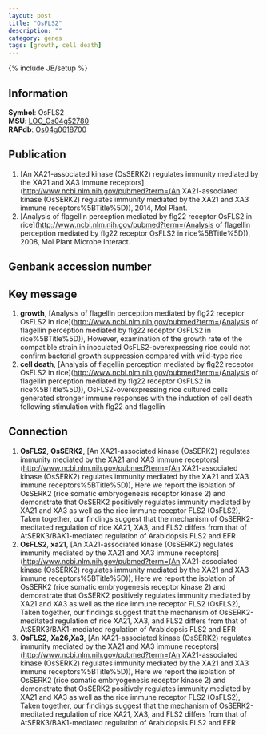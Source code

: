 ```yaml
---
layout: post
title: "OsFLS2"
description: ""
category: genes
tags: [growth, cell death]
---
```

{% include JB/setup %}

## Information
__Symbol__: OsFLS2  
__MSU__: [LOC_Os04g52780](http://rice.plantbiology.msu.edu/cgi-bin/ORF_infopage.cgi?orf=LOC_Os04g52780)  
__RAPdb__: [Os04g0618700](http://rapdb.dna.affrc.go.jp/viewer/gbrowse_details/irgsp1?name=Os04g0618700)  

## Publication
1. [An XA21-associated kinase (OsSERK2) regulates immunity mediated by the XA21 and XA3 immune receptors](http://www.ncbi.nlm.nih.gov/pubmed?term=(An XA21-associated kinase (OsSERK2) regulates immunity mediated by the XA21 and XA3 immune receptors%5BTitle%5D)), 2014, Mol Plant.
2. [Analysis of flagellin perception mediated by flg22 receptor OsFLS2 in rice](http://www.ncbi.nlm.nih.gov/pubmed?term=(Analysis of flagellin perception mediated by flg22 receptor OsFLS2 in rice%5BTitle%5D)), 2008, Mol Plant Microbe Interact.

## Genbank accession number

## Key message
1. __growth__, [Analysis of flagellin perception mediated by flg22 receptor OsFLS2 in rice](http://www.ncbi.nlm.nih.gov/pubmed?term=(Analysis of flagellin perception mediated by flg22 receptor OsFLS2 in rice%5BTitle%5D)),  However, examination of the growth rate of the compatible strain in inoculated OsFLS2-overexpressing rice could not confirm bacterial growth suppression compared with wild-type rice
2. __cell death__, [Analysis of flagellin perception mediated by flg22 receptor OsFLS2 in rice](http://www.ncbi.nlm.nih.gov/pubmed?term=(Analysis of flagellin perception mediated by flg22 receptor OsFLS2 in rice%5BTitle%5D)),  OsFLS2-overexpressing rice cultured cells generated stronger immune responses with the induction of cell death following stimulation with flg22 and flagellin

## Connection
1. __OsFLS2__, __OsSERK2__, [An XA21-associated kinase (OsSERK2) regulates immunity mediated by the XA21 and XA3 immune receptors](http://www.ncbi.nlm.nih.gov/pubmed?term=(An XA21-associated kinase (OsSERK2) regulates immunity mediated by the XA21 and XA3 immune receptors%5BTitle%5D)),  Here we report the isolation of OsSERK2 (rice somatic embryogenesis receptor kinase 2) and demonstrate that OsSERK2 positively regulates immunity mediated by XA21 and XA3 as well as the rice immune receptor FLS2 (OsFLS2), Taken together, our findings suggest that the mechanism of OsSERK2-meditated regulation of rice XA21, XA3, and FLS2 differs from that of AtSERK3/BAK1-mediated regulation of Arabidopsis FLS2 and EFR
2. __OsFLS2__, __xa21__, [An XA21-associated kinase (OsSERK2) regulates immunity mediated by the XA21 and XA3 immune receptors](http://www.ncbi.nlm.nih.gov/pubmed?term=(An XA21-associated kinase (OsSERK2) regulates immunity mediated by the XA21 and XA3 immune receptors%5BTitle%5D)),  Here we report the isolation of OsSERK2 (rice somatic embryogenesis receptor kinase 2) and demonstrate that OsSERK2 positively regulates immunity mediated by XA21 and XA3 as well as the rice immune receptor FLS2 (OsFLS2), Taken together, our findings suggest that the mechanism of OsSERK2-meditated regulation of rice XA21, XA3, and FLS2 differs from that of AtSERK3/BAK1-mediated regulation of Arabidopsis FLS2 and EFR
3. __OsFLS2__, __Xa26,Xa3__, [An XA21-associated kinase (OsSERK2) regulates immunity mediated by the XA21 and XA3 immune receptors](http://www.ncbi.nlm.nih.gov/pubmed?term=(An XA21-associated kinase (OsSERK2) regulates immunity mediated by the XA21 and XA3 immune receptors%5BTitle%5D)),  Here we report the isolation of OsSERK2 (rice somatic embryogenesis receptor kinase 2) and demonstrate that OsSERK2 positively regulates immunity mediated by XA21 and XA3 as well as the rice immune receptor FLS2 (OsFLS2), Taken together, our findings suggest that the mechanism of OsSERK2-meditated regulation of rice XA21, XA3, and FLS2 differs from that of AtSERK3/BAK1-mediated regulation of Arabidopsis FLS2 and EFR


